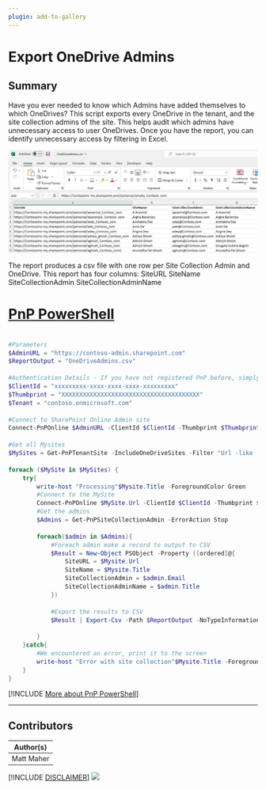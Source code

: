 ```yaml
---
plugin: add-to-gallery
---
```


# Export OneDrive Admins

## Summary
Have you ever needed to know which Admins have added themselves to which OneDrives? This script exports every OneDrive in the tenant, and the site collection admins of the site. This helps audit which admins have unnecessary access to user OneDrives. Once you have the report, you can identify unnecessary access by filtering in Excel.

![Example Screenshot](assets/OneDriveAdmins.png)

The report produces a csv file with one row per Site Collection Admin and OneDrive. This report has four columns:
SiteURL
SiteName
SiteCollectionAdmin
SiteCollectionAdminName


# [PnP PowerShell](#tab/pnpps)

```powershell

#Parameters
$AdminURL = "https://contoso-admin.sharepoint.com"
$ReportOutput = "OneDriveAdmins.csv"

#Authentication Details - If you have not registered PnP before, simply run the command Register-PnPAzureADApp to create an App
$ClientId = "xxxxxxxxx-xxxx-xxxx-xxxx-xxxxxxxxx"
$Thumbprint = "XXXXXXXXXXXXXXXXXXXXXXXXXXXXXXXXXXXXXXX"
$Tenant = "contoso.onmicrosoft.com"

#Connect to SharePoint Online Admin site
Connect-PnPOnline $AdminURL -ClientId $ClientId -Thumbprint $Thumbprint  -Tenant $Tenant 

#Get all Mysites
$MySites = Get-PnPTenantSite -IncludeOneDriveSites -Filter "Url -like '-my.sharepoint.com/personal/'"

foreach ($MySite in $MySites) {
    try{
        write-host "Processing"$Mysite.Title -ForegroundColor Green
        #Connect to the MySite
        Connect-PnPOnline $MySite.Url -ClientId $ClientId -Thumbprint $Thumbprint  -Tenant $Tenant -ErrorAction Stop
        #Get the admins
        $Admins = Get-PnPSiteCollectionAdmin -ErrorAction Stop
        
        foreach($admin in $Admins){
            #Foreach admin make a record to output to CSV   
            $Result = New-Object PSObject -Property ([ordered]@{
                SiteURL = $Mysite.Url
                SiteName = $Mysite.Title
                SiteCollectionAdmin = $admin.Email
                SiteCollectionAdminName = $admin.Title
            })
            
            #Export the results to CSV
            $Result | Export-Csv -Path $ReportOutput -NoTypeInformation -Append

        }
    }catch{
        #We encountered an error, print it to the screen
        write-host "Error with site collection"$Mysite.Title -ForegroundColor Red
    }
}

```
[!INCLUDE [More about PnP PowerShell](../../docfx/includes/MORE-PNPPS.md)]
***


## Contributors

| Author(s) |
|-----------|
| Matt Maher |


[!INCLUDE [DISCLAIMER](../../docfx/includes/DISCLAIMER.md)]
<img src="https://pnptelemetry.azurewebsites.net/script-samples/scripts/onedrive-export-admins" aria-hidden="true" />